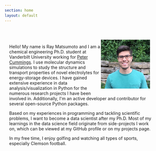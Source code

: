 ```yaml
---
section: home
layout: default
---
```


<div style="max-width:800px;margin-left:auto;margin-right:auto;padding-top:40px;padding-bottom:20px;padding-left:15px;padding-right:15px">

  <!--<img style="float: right; margin: 0px 15px 15px 0px;" src="/images/website-image.png" width="160" height="160" />-->

  <img style="float: right; margin: 0px 15px 15px 0px;" src="/images/ray.jpeg" width="160" height="160" />

   <p>Hello! My name is Ray Matsumoto and I am a 
   chemical engineering Ph.D. student at Vanderbilt
   University working for  <a href="http://huggins.vuse.vanderbilt.edu/ptc/"
   onclick="trackOutboundLink('http://huggins.vuse.vanderbilt.edu/ptc/');">Peter Cummings</a>.  I use molecular dynamics simulations to
   study the structure and transport properties of novel electrolytes
   for energy-storage devices.
   I have gained extensive experience in data 
   analysis/visualization in Python for the numerous research projects 
   I have 
   been involved in.  Additionally, I'm an active developer and 
   contributor for several open-source Python packages.</p>

   <p>Based on my experiences in programming and tackling scientific
   problems, I want to become a data scientist after my Ph.D.
   Most of my learnings in the data science field originate from
   side-projects I work on, which can be viewed at my GitHub profile
   or on my projects page.
   </p>

   <p>In my free time, I enjoy golfing and watching all types of
   sports, especially Clemson 
   football. <br style="clear: both;" /></p>

</div>
